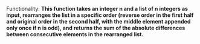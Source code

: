Functionality: **This function takes an integer n and a list of n integers as input, rearranges the list in a specific order (reverse order in the first half and original order in the second half, with the middle element appended only once if n is odd), and returns the sum of the absolute differences between consecutive elements in the rearranged list.**